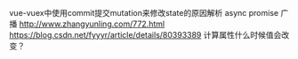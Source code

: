 vue-vuex中使用commit提交mutation来修改state的原因解析
async promise
广播  http://www.zhangyunling.com/772.html
https://blog.csdn.net/fyyyr/article/details/80393389
计算属性什么时候值会改变？